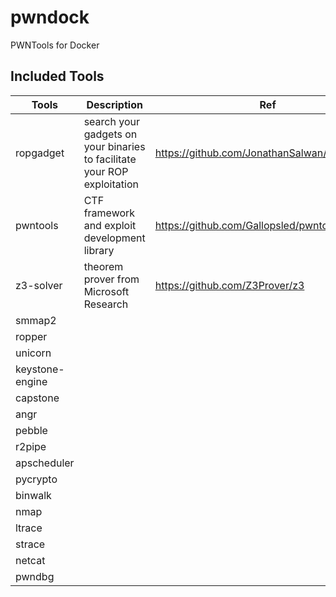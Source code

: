 # pwndock
PWNTools for Docker

## Included Tools
Tools | Description | Ref
---- | ---- | ---- 
ropgadget | search your gadgets on your binaries to facilitate your ROP exploitation | https://github.com/JonathanSalwan/ROPgadget
pwntools | CTF framework and exploit development library | https://github.com/Gallopsled/pwntools
z3-solver | theorem prover from Microsoft Research | https://github.com/Z3Prover/z3
smmap2 | 
ropper | 
unicorn | 
keystone-engine | 
capstone | 
angr | 
pebble | 
r2pipe | 
apscheduler | 
pycrypto | 
binwalk | 
nmap | 
ltrace | 
strace | 
netcat | 
pwndbg | 
